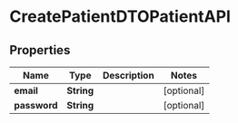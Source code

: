 

# CreatePatientDTOPatientAPI


## Properties

| Name | Type | Description | Notes |
|------------ | ------------- | ------------- | -------------|
|**email** | **String** |  |  [optional] |
|**password** | **String** |  |  [optional] |



